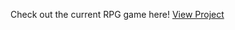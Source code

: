 Check out the current RPG game here! 
<a href="https://ann-c-tseng.github.io/JS-RPG/index.html"> View Project </a> <br>
